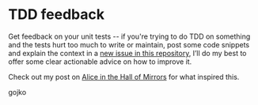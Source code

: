 # TDD feedback

Get feedback on your unit tests -- if you're trying to do TDD on something and the tests hurt too much to write or maintain, 
post some code snippets and explain the context in a [new issue in this repository](https://github.com/gojko/tdd-feedback/issues/new), I’ll do my best to offer some clear actionable advice on how to improve it. 

Check out my post on [Alice in the Hall of Mirrors](https://gojko.net/2018/01/23/alice-in-the-hall-of-mirrors.html) for what inspired this.

gojko
